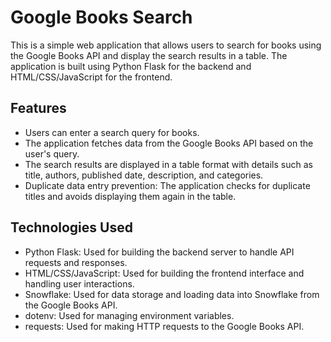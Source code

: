# Google Books Search

This is a simple web application that allows users to search for books using the Google Books API and display the search results in a table. The application is built using Python Flask for the backend and HTML/CSS/JavaScript for the frontend.

## Features

- Users can enter a search query for books.
- The application fetches data from the Google Books API based on the user's query.
- The search results are displayed in a table format with details such as title, authors, published date, description, and categories.
- Duplicate data entry prevention: The application checks for duplicate titles and avoids displaying them again in the table.

## Technologies Used

- Python Flask: Used for building the backend server to handle API requests and responses.
- HTML/CSS/JavaScript: Used for building the frontend interface and handling user interactions.
- Snowflake: Used for data storage and loading data into Snowflake from the Google Books API.
- dotenv: Used for managing environment variables.
- requests: Used for making HTTP requests to the Google Books API.


